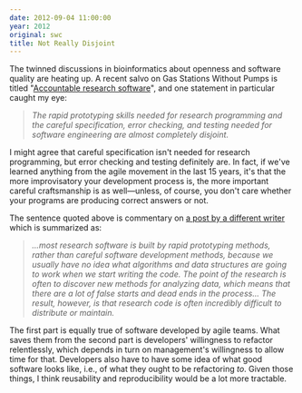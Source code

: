 ```yaml
---
date: 2012-09-04 11:00:00
year: 2012
original: swc
title: Not Really Disjoint
---
```

<p>The twinned discussions in bioinformatics about openness and software quality are heating up. A recent salvo on Gas Stations Without Pumps is titled "<a href="http://gasstationwithoutpumps.wordpress.com/2012/08/27/accountable-research-software/">Accountable research software</a>", and one statement in particular caught my eye:</p>
<blockquote><p><em>The rapid prototyping skills needed for research programming and the careful specification, error checking, and testing needed for software engineering are almost completely disjoint.</em></p></blockquote>
<p>I might agree that careful specification isn't needed for research programming, but error checking and testing definitely are. In fact, if we've learned anything from the agile movement in the last 15 years, it's that the more improvisatory your development process is, the more important careful craftsmanship is as well&mdash;unless, of course, you don't care whether your programs are producing correct answers or not.</p>
<p>The sentence quoted above is commentary on <a href="http://bytesizebio.net/index.php/2012/08/24/can-we-make-research-software-accountable/"> a post by a different writer</a> which is summarized as:</p>
<blockquote><p><em>...most research software is built by rapid prototyping methods, rather than careful software development methods, because we usually have no idea what algorithms and data structures are going to work when we start writing the code. The point of the research is often to discover new methods for analyzing data, which means that there are a lot of false starts and dead ends in the process... The result, however, is that research code is often incredibly difficult to distribute or maintain.</em></p></blockquote>
<p>The first part is equally true of software developed by agile teams. What saves them from the second part is developers' willingness to refactor relentlessly, which depends in turn on management's willingness to allow time for that. Developers also have to have some idea of what good software looks like, i.e., of what they ought to be refactoring <em>to</em>. Given those things, I think reusability and reproducibility would be a lot more tractable.</p>
